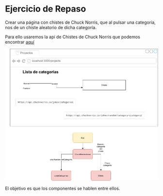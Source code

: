 # Ejercicio de Repaso 

Crear una página con chistes de Chuck Norris, que al pulsar una categoría, nos de un chiste aleatorio de dicha categoría. 

Para ello usaremos la api de Chistes de Chuck Norris que podemos encontrar [aquí](https://api.chucknorris.io/)

![Ejercicio de repaso](repaso.png)

El objetivo es que los componentes se hablen entre ellos.
